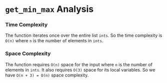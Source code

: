 # `get_min_max` Analysis
### Time Complexity
The function iterates once over the entire list `ints`.
So the time complexity is `O(n)` where `n` is the number of elements in `ints`.
### Space Complexity
The function requires `O(n)` space for the input where `n` is the number of elements in `ints`.
It also requires `O(3)` space for its local variables.
So we have `O(n + 3) = O(n)` space complexity.